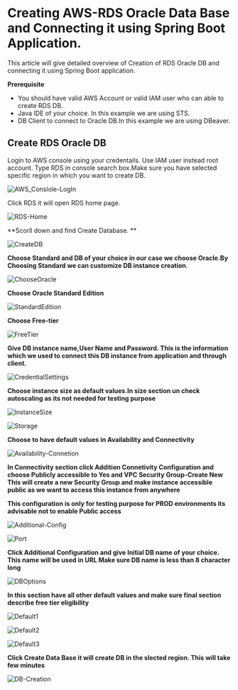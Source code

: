 # Creating AWS-RDS Oracle Data Base and Connecting it using Spring Boot Application.

This article will give detailed overview of Creation of RDS Oracle DB and connecting it using Spring Boot application.

**Prerequisite**

  - You should have valid AWS Account or valid IAM user who can able to create RDS DB.
  - Java IDE of your choice. In this example we are using STS.
  - DB Client to connect to Oracle DB.In this example we are using DBeaver.
  
  ## Create RDS Oracle DB
  
  Login to AWS console using your credentails. Use IAM user instead root account.
  Type RDS in console search box.Make sure you have selected specific region in which you want to create DB.
  
  ![AWS_Conslole-LogIn](https://user-images.githubusercontent.com/50639924/65958173-cc574780-e41c-11e9-85fb-9cbf6bb4951d.PNG)
  
  Click RDS it will open RDS home page.
  
  ![RDS-Home](https://user-images.githubusercontent.com/50639924/65958278-06c0e480-e41d-11e9-975c-b440777791f2.PNG)
  
  **Scorll down and find Create Database. **
  
  ![CreateDB](https://user-images.githubusercontent.com/50639924/65958415-54d5e800-e41d-11e9-83f3-e2bf9cffa7a4.PNG)
  
  **Choose Standard and DB of your choice in our case we choose Oracle.By Choosing Standard we can customize DB instance creation**.
  
  ![ChooseOracle](https://user-images.githubusercontent.com/50639924/65958569-ad0cea00-e41d-11e9-98bd-5e9d8b0656b6.PNG)
  
  **Choose Oracle Standard Edition**
  
  ![StandardEdition](https://user-images.githubusercontent.com/50639924/65958749-26a4d800-e41e-11e9-9472-59519ee8222a.PNG)
  
  **Choose Free-tier**
  
  ![FreeTier](https://user-images.githubusercontent.com/50639924/65958832-5f44b180-e41e-11e9-877b-d55808ce5abe.PNG)
  
  **Give DB instance name,User Name and Password. This is the information which we used to connect this DB instance from application
  and through client.**
  
  
![CredentialSettings](https://user-images.githubusercontent.com/50639924/65959136-383aaf80-e41f-11e9-88d6-d17459cfaf1e.PNG)

**Choose instance size as default values.In size section un check autoscaling as its not needed for testing purpose**

![InstanceSize](https://user-images.githubusercontent.com/50639924/65959490-23aae700-e420-11e9-9ff2-2516fd210035.PNG)

![Storage](https://user-images.githubusercontent.com/50639924/65959499-2a395e80-e420-11e9-995e-a5be286ba0c6.PNG)

**Choose to have default values in Availability and Connectivity**

![Availability-Connetion](https://user-images.githubusercontent.com/50639924/65959696-ab90f100-e420-11e9-8d3c-97112f5d440d.PNG)

**In Connectivity section click Addition Connetivity Configuration and choose Publicly accessible to Yes and VPC Security Group-Create New
  This will create a new Security Group and make instance accessible public as we want to access this instance from anywhere**
  
  **This configuration is only for testing purpose for PROD environments its advisable not to enable Public access**
  
  ![Additional-Config](https://user-images.githubusercontent.com/50639924/65961502-bd749300-e424-11e9-9aa5-8fcf3d5b434d.PNG)
  
  ![Port](https://user-images.githubusercontent.com/50639924/65960271-1c84d880-e422-11e9-8afe-ff58c833a617.PNG)
  
  <b>Click Additional Configuration and give Initial DB name of your choice. This name will be used in URL
    Make sure DB name is less than 8 character long </b>
  
  ![DBOptions](https://user-images.githubusercontent.com/50639924/65961560-ded57f00-e424-11e9-81f7-d5afa75c9697.PNG)
  
  **In this section have all other default values and make sure final section describe free tier eligibility**
  
  ![Default1](https://user-images.githubusercontent.com/50639924/65960755-28bd6580-e423-11e9-8d46-865e00424984.PNG)

  ![Default2](https://user-images.githubusercontent.com/50639924/65960766-2eb34680-e423-11e9-8655-228a70759876.PNG)

  ![Default3](https://user-images.githubusercontent.com/50639924/65960775-34109100-e423-11e9-89c8-c557cc2e7085.PNG)
  
  **Click Create Data Base it will create DB in the slected region. This will take few minutes**
  
  ![DB-Creation](https://user-images.githubusercontent.com/50639924/65961908-8fdc1980-e425-11e9-8a69-8b90cd79e53c.PNG)
